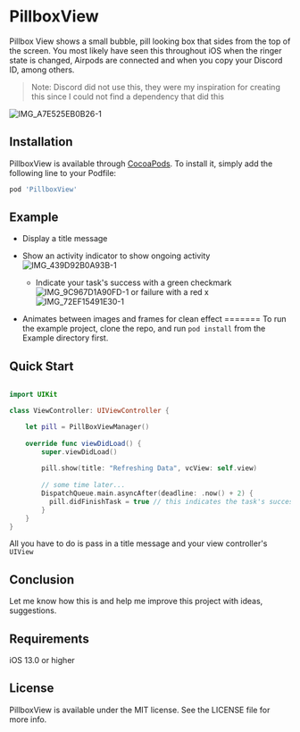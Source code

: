 # PillboxView

Pillbox View shows a small bubble, pill looking box that sides from the top of the screen. You most likely have seen this throughout iOS when the ringer state is changed, Airpods are connected and when you copy your Discord ID, among others. 

> Note: Discord did not use this, they were my inspiration for creating this since I could not find a dependency that did this

![IMG_A7E525EB0B26-1](https://user-images.githubusercontent.com/70717139/147837921-c4a14eae-843c-4483-959c-d13cea3458e2.png)

## Installation

PillboxView is available through [CocoaPods](https://cocoapods.org). To install
it, simply add the following line to your Podfile:

```ruby
pod 'PillboxView'
```

## Example

- Display a title message
- Show an activity indicator to show ongoing activity ![IMG_439D92B0A93B-1](https://user-images.githubusercontent.com/70717139/147837941-3ebd4ed7-b547-4601-87f5-dec0c7d5f317.jpeg)

  - Indicate your task's success with a green checkmark ![IMG_9C967D1A90FD-1](https://user-images.githubusercontent.com/70717139/147837835-c8090601-8134-42eb-acd3-463968d7a4d1.jpeg) 
 or failure with a red x ![IMG_72EF15491E30-1](https://user-images.githubusercontent.com/70717139/147837825-ce3c8894-f68c-4a08-94a8-38f3d5586fea.jpeg)
- Animates between images and frames for clean effect
=======
To run the example project, clone the repo, and run `pod install` from the Example directory first.

## Quick Start


```swift

import UIKit

class ViewController: UIViewController {

    let pill = PillBoxViewManager()
    
    override func viewDidLoad() {
        super.viewDidLoad()
        
        pill.show(title: "Refreshing Data", vcView: self.view)
        
        // some time later...
        DispatchQueue.main.asyncAfter(deadline: .now() + 2) {
          pill.didFinishTask = true // this indicates the task's success
        }
    }
}

```

All you have to do is pass in a title message and your view controller's `UIView`

## Conclusion

Let me know how this is and help me improve this project with ideas, suggestions.


## Requirements

iOS 13.0 or higher

## License

PillboxView is available under the MIT license. See the LICENSE file for more info.
